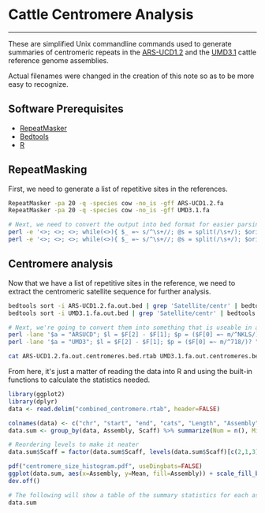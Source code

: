 # Cattle Centromere Analysis
---

These are simplified Unix commandline commands used to generate summaries of centromeric repeats in the [ARS-UCD1.2](https://www.ncbi.nlm.nih.gov/assembly/GCF_002263795.1/) and the [UMD3.1](https://ccb.jhu.edu/bos_taurus_assembly.shtml) cattle reference genome assemblies.

Actual filenames were changed in the creation of this note so as to be more easy to recognize. 

## Software Prerequisites
* [RepeatMasker](http://www.repeatmasker.org/)
* [Bedtools](https://bedtools.readthedocs.io/en/latest/)
* [R](https://www.r-project.org/)

## RepeatMasking

First, we need to generate a list of repetitive sites in the references.

```bash
RepeatMasker -pa 20 -q -species cow -no_is -gff ARS-UCD1.2.fa
RepeatMasker -pa 20 -q -species cow -no_is -gff UMD3.1.fa

# Next, we need to convert the output into bed format for easier parsing
perl -e '<>; <>; <>; while(<>){ $_ =~ s/^\s+//; @s = split(/\s+/); $orient = ($s[8] eq "+")? "+" : "-"; $qlen = $s[12] - $s[11]; print "$s[4]\t$s[5]\t$s[6]\t$orient\t$s[9]\t$s[10]\t$qlen\n";}' < ARS-UCD1.2.fa.out > ARS-UCD1.2.fa.out.bed
perl -e '<>; <>; <>; while(<>){ $_ =~ s/^\s+//; @s = split(/\s+/); $orient = ($s[8] eq "+")? "+" : "-"; $qlen = $s[12] - $s[11]; print "$s[4]\t$s[5]\t$s[6]\t$orient\t$s[9]\t$s[10]\t$qlen\n";}' < UMD3.1.fa.out > UMD3.1.fa.out.bed
```

## Centromere analysis

Now that we have a list of repetitive sites in the reference, we need to extract the centromeric satellite sequence for further analysis. 

```bash
bedtools sort -i ARS-UCD1.2.fa.out.bed | grep 'Satellite/centr' | bedtools merge -i stdin -c 5 -o distinct -d 5000 > ARS-UCD1.2.fa.out.centromeres.bed
bedtools sort -i UMD3.1.fa.out.bed | grep 'Satellite/centr' | bedtools merge -i stdin -c 5 -o distinct -d 5000 > UMD3.1.fa.out.centromeres.bed

# Next, we're going to convert them into something that is useable in an R dataframe
perl -lane '$a = "ARSUCD"; $l = $F[2] - $F[1]; $p = ($F[0] =~ m/^NKLS/)? "UNPLACED" : "CHRSCAFF";if($p ne "UNPLACED" && $F[1] <= 500000){ $p = "CHRSTART";} print join("\t", @F) . "\t$l\t$a\t$p";' < ARS-UCD1.2.fa.out.centromeres.bed > ARS-UCD1.2.fa.out.centromeres.bed.rtab
perl -lane '$a = "UMD3"; $l = $F[2] - $F[1]; $p = ($F[0] =~ m/^718/)? "UNPLACED" : "CHRSCAFF"; if($p ne "UNPLACED" && $F[1] <= 500000){ $p = "CHRSTART";} print join("\t", @F) . "\t$l\t$a\t$p";' < UMD3.1.fa.out.centromeres.bed > UMD3.1.fa.out.centromeres.bed.rtab

cat ARS-UCD1.2.fa.out.centromeres.bed.rtab UMD3.1.fa.out.centromeres.bed.rtab > combined_centromere.rtab
```

From here, it's just a matter of reading the data into R and using the built-in functions to calculate the statistics needed.

```R
library(ggplot2)
library(dplyr)
data <- read.delim("combined_centromere.rtab", header=FALSE)

colnames(data) <- c("chr", "start", "end", "cats", "Length", "Assembly", "Scaff")
data.sum <- group_by(data, Assembly, Scaff) %>% summarize(Num = n(), Min= min(Length), Max= max(Length), Mean = mean(Length), SD = sd(Length), SE = (sd(Length)/ sqrt(length(Length))))

# Reordering levels to make it neater
data.sum$Scaff = factor(data.sum$Scaff, levels(data.sum$Scaff)[c(2,1,3)])

pdf("centromere_size_histogram.pdf", useDingbats=FALSE)
ggplot(data.sum, aes(x=Assembly, y=Mean, fill=Assembly)) + scale_fill_brewer(palette="Dark2") + geom_bar(stat="identity", colour="black", size=0.2) + geom_errorbar(aes(ymin = Mean - (2 * SE), ymax = Mean + (2 * SE)), width=0.2) + xlab("Assembly") + ylab("Centromeric repeat length (bp)") + theme_bw() + facet_wrap(~Scaff)
dev.off()

# The following will show a table of the summary statistics for each assembly, grouped by centromere category
data.sum
```